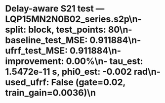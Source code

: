 # Delay-aware S21 test — LQP15MN2N0B02_series.s2p\n- split: block, test_points: 80\n- baseline_test_MSE: 0.911884\n- ufrf_test_MSE: 0.911884\n- improvement: 0.00%\n- tau_est: 1.5472e-11 s, phi0_est: -0.002 rad\n- used_ufrf: False (gate=0.02, train_gain=0.0036)\n